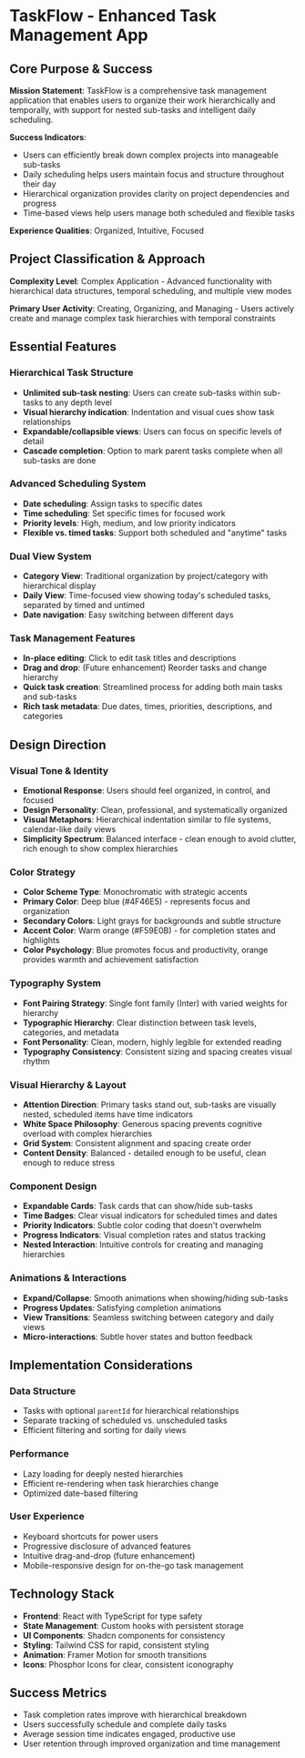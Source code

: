 # TaskFlow - Enhanced Task Management App

## Core Purpose & Success

**Mission Statement**: TaskFlow is a comprehensive task management application that enables users to organize their work hierarchically and temporally, with support for nested sub-tasks and intelligent daily scheduling.

**Success Indicators**: 
- Users can efficiently break down complex projects into manageable sub-tasks
- Daily scheduling helps users maintain focus and structure throughout their day
- Hierarchical organization provides clarity on project dependencies and progress
- Time-based views help users manage both scheduled and flexible tasks

**Experience Qualities**: Organized, Intuitive, Focused

## Project Classification & Approach

**Complexity Level**: Complex Application - Advanced functionality with hierarchical data structures, temporal scheduling, and multiple view modes

**Primary User Activity**: Creating, Organizing, and Managing - Users actively create and manage complex task hierarchies with temporal constraints

## Essential Features

### Hierarchical Task Structure
- **Unlimited sub-task nesting**: Users can create sub-tasks within sub-tasks to any depth level
- **Visual hierarchy indication**: Indentation and visual cues show task relationships
- **Expandable/collapsible views**: Users can focus on specific levels of detail
- **Cascade completion**: Option to mark parent tasks complete when all sub-tasks are done

### Advanced Scheduling System
- **Date scheduling**: Assign tasks to specific dates
- **Time scheduling**: Set specific times for focused work
- **Priority levels**: High, medium, and low priority indicators
- **Flexible vs. timed tasks**: Support both scheduled and "anytime" tasks

### Dual View System
- **Category View**: Traditional organization by project/category with hierarchical display
- **Daily View**: Time-focused view showing today's scheduled tasks, separated by timed and untimed
- **Date navigation**: Easy switching between different days

### Task Management Features
- **In-place editing**: Click to edit task titles and descriptions
- **Drag and drop**: (Future enhancement) Reorder tasks and change hierarchy
- **Quick task creation**: Streamlined process for adding both main tasks and sub-tasks
- **Rich task metadata**: Due dates, times, priorities, descriptions, and categories

## Design Direction

### Visual Tone & Identity
- **Emotional Response**: Users should feel organized, in control, and focused
- **Design Personality**: Clean, professional, and systematically organized
- **Visual Metaphors**: Hierarchical indentation similar to file systems, calendar-like daily views
- **Simplicity Spectrum**: Balanced interface - clean enough to avoid clutter, rich enough to show complex hierarchies

### Color Strategy
- **Color Scheme Type**: Monochromatic with strategic accents
- **Primary Color**: Deep blue (#4F46E5) - represents focus and organization
- **Secondary Colors**: Light grays for backgrounds and subtle structure
- **Accent Color**: Warm orange (#F59E0B) - for completion states and highlights
- **Color Psychology**: Blue promotes focus and productivity, orange provides warmth and achievement satisfaction

### Typography System
- **Font Pairing Strategy**: Single font family (Inter) with varied weights for hierarchy
- **Typographic Hierarchy**: Clear distinction between task levels, categories, and metadata
- **Font Personality**: Clean, modern, highly legible for extended reading
- **Typography Consistency**: Consistent sizing and spacing creates visual rhythm

### Visual Hierarchy & Layout
- **Attention Direction**: Primary tasks stand out, sub-tasks are visually nested, scheduled items have time indicators
- **White Space Philosophy**: Generous spacing prevents cognitive overload with complex hierarchies
- **Grid System**: Consistent alignment and spacing create order
- **Content Density**: Balanced - detailed enough to be useful, clean enough to reduce stress

### Component Design
- **Expandable Cards**: Task cards that can show/hide sub-tasks
- **Time Badges**: Clear visual indicators for scheduled times and dates
- **Priority Indicators**: Subtle color coding that doesn't overwhelm
- **Progress Indicators**: Visual completion rates and status tracking
- **Nested Interaction**: Intuitive controls for creating and managing hierarchies

### Animations & Interactions
- **Expand/Collapse**: Smooth animations when showing/hiding sub-tasks
- **Progress Updates**: Satisfying completion animations
- **View Transitions**: Seamless switching between category and daily views
- **Micro-interactions**: Subtle hover states and button feedback

## Implementation Considerations

### Data Structure
- Tasks with optional `parentId` for hierarchical relationships
- Separate tracking of scheduled vs. unscheduled tasks
- Efficient filtering and sorting for daily views

### Performance
- Lazy loading for deeply nested hierarchies
- Efficient re-rendering when task hierarchies change
- Optimized date-based filtering

### User Experience
- Keyboard shortcuts for power users
- Progressive disclosure of advanced features
- Intuitive drag-and-drop (future enhancement)
- Mobile-responsive design for on-the-go task management

## Technology Stack
- **Frontend**: React with TypeScript for type safety
- **State Management**: Custom hooks with persistent storage
- **UI Components**: Shadcn components for consistency
- **Styling**: Tailwind CSS for rapid, consistent styling
- **Animation**: Framer Motion for smooth transitions
- **Icons**: Phosphor Icons for clear, consistent iconography

## Success Metrics
- Task completion rates improve with hierarchical breakdown
- Users successfully schedule and complete daily tasks
- Average session time indicates engaged, productive use
- User retention through improved organization and time management